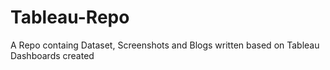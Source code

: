 # Tableau-Repo
A Repo containg Dataset, Screenshots and Blogs written based on Tableau Dashboards created
